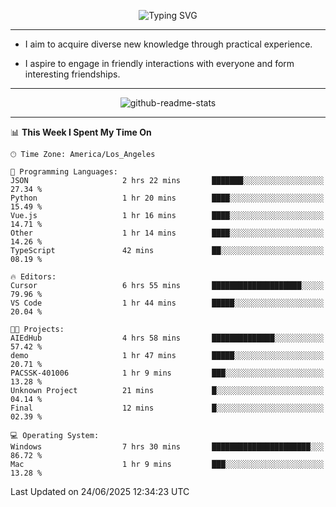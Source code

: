 <p align="center">
  <img src="https://readme-typing-svg.demolab.com?font=Fira+Code&weight=500&size=32&duration=2500&pause=1600&center=true&vCenter=true&random=false&width=1024&height=64&lines=Hi+there+%F0%9F%91%8B;I'm+delighted+you+could+make+it+here+%F0%9F%8E%89;I'm+Harry%2C+a+college+student+still+finding+my+way" alt="Typing SVG" />
</p>


---


- I aim to acquire diverse new knowledge through practical experience.

- I aspire to engage in friendly interactions with everyone and form interesting friendships.


---


<p align="center">
  <img src="https://github-readme-stats.vercel.app/api?username=Harry-Jing&show_icons=true" alt="github-readme-stats"/>
</p>


---

<!--START_SECTION:waka-->
📊 **This Week I Spent My Time On** 

```text
🕑︎ Time Zone: America/Los_Angeles

💬 Programming Languages: 
JSON                     2 hrs 22 mins       ███████░░░░░░░░░░░░░░░░░░   27.34 % 
Python                   1 hr 20 mins        ████░░░░░░░░░░░░░░░░░░░░░   15.49 % 
Vue.js                   1 hr 16 mins        ████░░░░░░░░░░░░░░░░░░░░░   14.71 % 
Other                    1 hr 14 mins        ████░░░░░░░░░░░░░░░░░░░░░   14.26 % 
TypeScript               42 mins             ██░░░░░░░░░░░░░░░░░░░░░░░   08.19 % 

🔥 Editors: 
Cursor                   6 hrs 55 mins       ████████████████████░░░░░   79.96 % 
VS Code                  1 hr 44 mins        █████░░░░░░░░░░░░░░░░░░░░   20.04 % 

🐱‍💻 Projects: 
AIEdHub                  4 hrs 58 mins       ██████████████░░░░░░░░░░░   57.42 % 
demo                     1 hr 47 mins        █████░░░░░░░░░░░░░░░░░░░░   20.71 % 
PACSSK-401006            1 hr 9 mins         ███░░░░░░░░░░░░░░░░░░░░░░   13.28 % 
Unknown Project          21 mins             █░░░░░░░░░░░░░░░░░░░░░░░░   04.14 % 
Final                    12 mins             █░░░░░░░░░░░░░░░░░░░░░░░░   02.39 % 

💻 Operating System: 
Windows                  7 hrs 30 mins       ██████████████████████░░░   86.72 % 
Mac                      1 hr 9 mins         ███░░░░░░░░░░░░░░░░░░░░░░   13.28 % 
```


 Last Updated on 24/06/2025 12:34:23 UTC
<!--END_SECTION:waka-->
